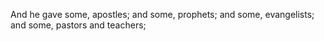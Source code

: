 And he gave some, apostles; and some, prophets; and some, evangelists; and some, pastors and teachers;
